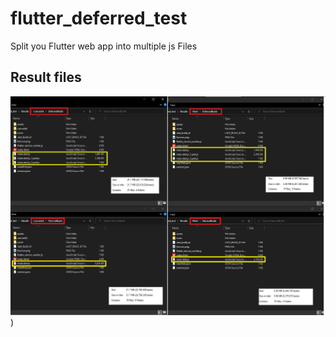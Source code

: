 # flutter_deferred_test

Split you Flutter web app into multiple js Files

## Result files

![Result files](https://github.com/hushmand/flutter_deferred_test/blob/master/Results/Files.png?raw=true))
